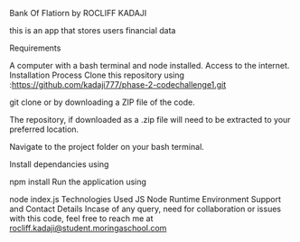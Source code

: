 Bank Of Flatiorn by ROCLIFF KADAJI

this is an app that stores users financial data

Requirements

A computer with a bash terminal and node installed. Access to the internet. Installation Process Clone this repository using :https://github.com/kadaji777/phase-2-codechallenge1.git

git clone or by downloading a ZIP file of the code.

The repository, if downloaded as a .zip file will need to be extracted to your preferred location.

Navigate to the project folder on your bash terminal.

Install dependancies using

npm install Run the application using

node index.js Technologies Used JS Node Runtime Environment Support and Contact Details Incase of any query, need for collaboration or issues with this code, feel free to reach me at rocliff.kadaji@student.moringaschool.com
